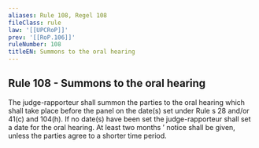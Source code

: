 ```yaml
---
aliases: Rule 108, Regel 108
fileClass: rule
law: '[[UPCRoP]]'
prev: '[[RoP.106]]'
ruleNumber: 108
titleEN: Summons to the oral hearing
---
```


## Rule 108 - Summons to the oral hearing

The judge-rapporteur shall summon the parties to the oral hearing which shall take place before the panel on the date(s) set under Rule s 28 and/or 41(c) and 104(h).  If no date(s) have been set the judge-rapporteur shall set a date for the oral hearing.  At least two months ’ notice shall be given, unless the parties agree to a shorter time period.